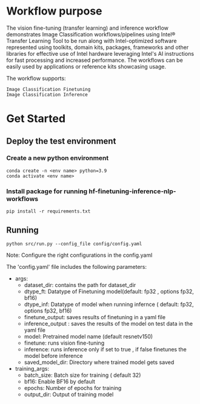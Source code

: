 # Workflow purpose
The vision fine-tuning (transfer learning) and inference workflow demonstrates Image Classification workflows/pipelines using Intel® Transfer Learning Tool to be run along with Intel-optimized software represented using toolkits, domain kits, packages, frameworks and other libraries for effective use of Intel hardware leveraging Intel's AI instructions for fast processing and increased performance. The workflows can be easily used by applications or reference kits showcasing usage.

The workflow supports:
```
Image Classification Finetuning
Image Classification Inference
```

# Get Started
## Deploy the test environment

### Create a new python environment
```shell
conda create -n <env name> python=3.9
conda activate <env name>
```

### Install package for running hf-finetuning-inference-nlp-workflows
```shell
pip install -r requirements.txt
```

## Running 

```shell
python src/run.py --config_file config/config.yaml
```

Note: Configure the right configurations in the config.yaml

The 'config.yaml' file includes the following parameters:

- args:
  - dataset_dir: contains the path for dataset_dir
  - dtype_ft: Datatype of Finetuning model(default: fp32 , options fp32, bf16)
  - dtype_inf: Datatype of model when running infernce ( default: fp32, options fp32, bf16)
  - finetune_output: saves results of finetuning in a yaml file
  - inference_output : saves the results of the model on test data in the yaml file
  - model: Pretrained model name (default resnetv150)
  - finetune: runs vision fine-tuning
  - inference: runs inference only if set to true , if false finetunes the model before inference
  - saved_model_dir: Directory where trained model gets saved
- training_args:
  - batch_size: Batch size for training ( default 32)
  - bf16: Enable BF16 by default
  - epochs: Number of epochs for training
  - output_dir: Output of training model
